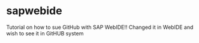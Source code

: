 # sapwebide
Tutorial on how to sue GitHub with SAP WebIDE!!
Changed it in WebIDE and wish to see it in GitHUB system